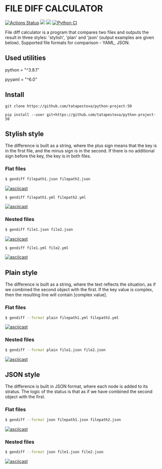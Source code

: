 # FILE DIFF CALCULATOR

[![Actions Status](https://github.com/tatapestova/python-project-50/workflows/hexlet-check/badge.svg)](https://github.com/tatapestova/python-project-50/actions)
<a href="https://codeclimate.com/github/tatapestova/python-project-50/maintainability"><img 
src="https://api.codeclimate.com/v1/badges/baa3a2b566dd0b9e965d/maintainability" /></a>
<a href="https://codeclimate.com/github/tatapestova/python-project-50/test_coverage"><img 
src="https://api.codeclimate.com/v1/badges/baa3a2b566dd0b9e965d/test_coverage" /></a>
[![Python CI](https://github.com/tatapestova/python-project-50/actions/workflows/pyci.yml/badge.svg)](https://github.com/tatapestova/python-project-50/actions/workflows/pyci.yml)


File diff calculator is a program that compares two files and outputs the result in three styles: 'stylish', 'plan' and 'json' (output examples are given below). 
Supported file formats for comparison - YAML, JSON.

## Used utilities

python = "^3.8.1"

pyyaml = "^6.0"

## Install
```
git clone https://github.com/tatapestova/python-project-50
```
```
pip install --user git+https://github.com/tatapestova/python-project-50
```

## Stylish style

The difference is built as a string, where the plus sign means that the key is in the first file, and the minus sign is in the second. If there is no additional sign before the key, the key is in both files.

### Flat files 

```bash
$ gendiff filepath1.json filepath2.json
```
[![asciicast](https://asciinema.org/a/EF3p0xMKmDP2SW40QwwmWszYG.svg)](https://asciinema.org/a/EF3p0xMKmDP2SW40QwwmWszYG)

```bash
$ gendiff filepath1.yml filepath2.yml
```
[![asciicast](https://asciinema.org/a/uB6FahjbBRlpnYbje2DsGml9V.svg)](https://asciinema.org/a/uB6FahjbBRlpnYbje2DsGml9V)

### Nested files

```bash
$ gendiff file1.json file2.json
```
[![asciicast](https://asciinema.org/a/hf2wK0VzvQHxMKkDo4rFBWvkf.svg)](https://asciinema.org/a/hf2wK0VzvQHxMKkDo4rFBWvkf)


```bash
$ gendiff file1.yml file2.yml
```
[![asciicast](https://asciinema.org/a/5rp4Z4wC5TFBlXxaVIeERezlP.svg)](https://asciinema.org/a/5rp4Z4wC5TFBlXxaVIeERezlP)

## Plain style

The difference is built as a string, where the text reflects the situation, as if we combined the second object with the first.
If the key value is complex, then the resulting line will contain [complex value].

### Flat files

```bash
$ gendiff --format plain filepath1.yml filepath2.yml
```

[![asciicast](https://asciinema.org/a/fKseZnYBCKwIEaWP9YNPCtapk.svg)](https://asciinema.org/a/fKseZnYBCKwIEaWP9YNPCtapk)

### Nested files

```bash
$ gendiff --format plain file1.json file2.json
```
[![asciicast](https://asciinema.org/a/rmvvkaIHdgAWkyH5RyFaMoV8d.svg)](https://asciinema.org/a/rmvvkaIHdgAWkyH5RyFaMoV8d)

## JSON style

The difference is built in JSON format, where each node is added to its stratus. The logic of the status is that as if we have combined the second object with the first. 

### Flat files 

```bash
$ gendiff --format json filepath1.json filepath2.json
```

[![asciicast](https://asciinema.org/a/rxIiDwWoY3jGnvSvxUhXJfY80.svg)](https://asciinema.org/a/rxIiDwWoY3jGnvSvxUhXJfY80)

### Nested files

```bash
$ gendiff --format json file1.json file2.json
```
[![asciicast](https://asciinema.org/a/HPC4LXtehAFdYDW8nTH4xVAGK.svg)](https://asciinema.org/a/HPC4LXtehAFdYDW8nTH4xVAGK)
